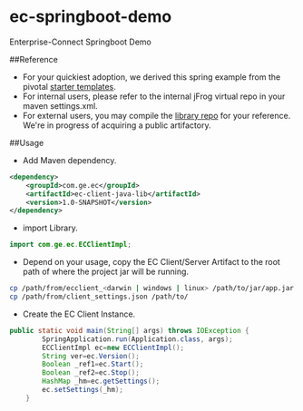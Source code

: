 # ec-springboot-demo
Enterprise-Connect Springboot Demo

##Reference
- For your quickiest adoption, we derived this spring example from the pivotal [starter templates](https://start.spring.io/).
- For internal users, please refer to the internal jFrog virtual repo in your maven settings.xml.
- For external users, you may compile the [library repo](https://github.build.ge.com/Enterprise-Connect/ec-client-java-lib.git) for your reference. We're in progress of acquiring a public artifactory.

##Usage
- Add Maven dependency.
```xml
<dependency>
    <groupId>com.ge.ec</groupId>
    <artifactId>ec-client-java-lib</artifactId>
    <version>1.0-SNAPSHOT</version>
</dependency>
```
- import Library.
```java
import com.ge.ec.ECClientImpl;
```
- Depend on your usage, copy the EC Client/Server Artifact to the root path of where the project jar will be running.
```bash
cp /path/from/ecclient_<darwin | windows | linux> /path/to/jar/app.jar
cp /path/from/client_settings.json /path/to/
```
- Create the EC Client Instance.
```java
public static void main(String[] args) throws IOException {
        SpringApplication.run(Application.class, args);
        ECClientImpl ec=new ECClientImpl();
        String ver=ec.Version();
        Boolean _ref1=ec.Start();
        Boolean _ref2=ec.Stop();
        HashMap _hm=ec.getSettings();
        ec.setSettings(_hm);
    }
```
